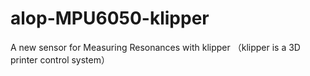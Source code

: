# alop-MPU6050-klipper
A new sensor for Measuring Resonances with klipper （klipper is a 3D printer control system）
